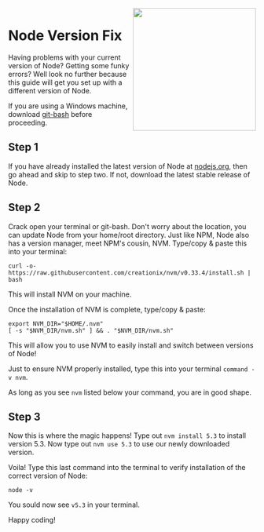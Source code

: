 <img src="https://devmounta.in/img/logowhiteblue.png" width="250" align="right">

# Node Version Fix

Having problems with your current version of Node? Getting some funky errors? Well look no further because this guide will get you set up with a different version of Node.

If you are using a Windows machine, download [git-bash](https://git-scm.com/download/win) before proceeding.

## Step 1
If you have already installed the latest version of Node at [nodejs.org](https://www.nodejs.org), then go ahead and skip to step two. If not, download the latest stable release of Node.

## Step 2
Crack open your terminal or git-bash. Don't worry about the location, you can update Node from your home/root directory. Just like NPM, Node also has a version manager, meet NPM's cousin, NVM. Type/copy & paste this into your terminal:
```
curl -o- https://raw.githubusercontent.com/creationix/nvm/v0.33.4/install.sh | bash
```

This will install NVM on your machine.

Once the installation of NVM is complete, type/copy & paste:
```
export NVM_DIR="$HOME/.nvm"
[ -s "$NVM_DIR/nvm.sh" ] && . "$NVM_DIR/nvm.sh"
```
This will allow you to use NVM to easily install and switch between versions of Node!

Just to ensure NVM properly installed, type this into your terminal ```command -v nvm```.

As long as you see ```nvm``` listed below your command, you are in good shape.

## Step 3
Now this is where the magic happens! Type out ```nvm install 5.3``` to install version 5.3.
Now type out ```nvm use 5.3``` to use our newly downloaded version.

Voila!
Type this last command into the terminal to verify installation of the correct version of Node:
```
node -v
```
You sould now see ```v5.3``` in your terminal.

Happy coding!
